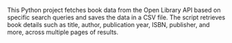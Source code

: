 This Python project fetches book data from the Open Library API based on specific search queries and saves the data in a CSV file. The script retrieves book details such as title, author, publication year, ISBN, publisher, and more, across multiple pages of results.

